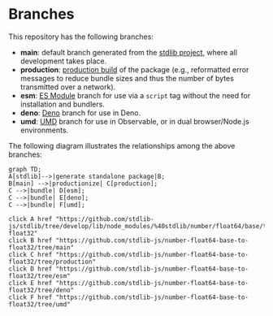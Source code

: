 <!--

@license Apache-2.0

Copyright (c) 2022 The Stdlib Authors.

Licensed under the Apache License, Version 2.0 (the "License");
you may not use this file except in compliance with the License.
You may obtain a copy of the License at

    http://www.apache.org/licenses/LICENSE-2.0

Unless required by applicable law or agreed to in writing, software
distributed under the License is distributed on an "AS IS" BASIS,
WITHOUT WARRANTIES OR CONDITIONS OF ANY KIND, either express or implied.
See the License for the specific language governing permissions and
limitations under the License.

-->

# Branches

This repository has the following branches:

-   **main**: default branch generated from the [stdlib project][stdlib-url], where all development takes place.
-   **production**: [production build][production-url] of the package (e.g., reformatted error messages to reduce bundle sizes and thus the number of bytes transmitted over a network).
-   **esm**: [ES Module][esm-url] branch for use via a `script` tag without the need for installation and bundlers.
-   **deno**: [Deno][deno-url] branch for use in Deno.
-   **umd**: [UMD][umd-url] branch for use in Observable, or in dual browser/Node.js environments.

The following diagram illustrates the relationships among the above branches:

```mermaid
graph TD;
A[stdlib]-->|generate standalone package|B;
B[main] -->|productionize| C[production];
C -->|bundle| D[esm];
C -->|bundle| E[deno];
C -->|bundle| F[umd];

click A href "https://github.com/stdlib-js/stdlib/tree/develop/lib/node_modules/%40stdlib/number/float64/base/to-float32"
click B href "https://github.com/stdlib-js/number-float64-base-to-float32/tree/main"
click C href "https://github.com/stdlib-js/number-float64-base-to-float32/tree/production"
click D href "https://github.com/stdlib-js/number-float64-base-to-float32/tree/esm"
click E href "https://github.com/stdlib-js/number-float64-base-to-float32/tree/deno"
click F href "https://github.com/stdlib-js/number-float64-base-to-float32/tree/umd"
```

[stdlib-url]: https://github.com/stdlib-js/stdlib/tree/develop/lib/node_modules/%40stdlib/number/float64/base/to-float32
[production-url]: https://github.com/stdlib-js/number-float64-base-to-float32/tree/production
[deno-url]: https://github.com/stdlib-js/number-float64-base-to-float32/tree/deno
[umd-url]: https://github.com/stdlib-js/number-float64-base-to-float32/tree/umd
[esm-url]: https://github.com/stdlib-js/number-float64-base-to-float32/tree/esm